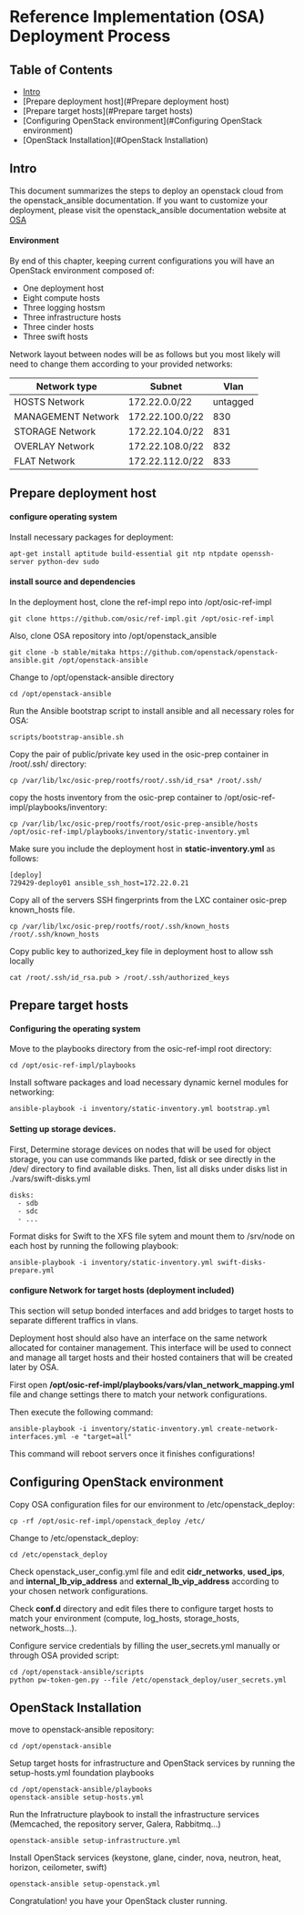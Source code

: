 Reference Implementation (OSA) Deployment Process
=======================

Table of Contents
-----------------
* [Intro](#Intro)
* [Prepare deployment host](#Prepare deployment host)
* [Prepare target hosts](#Prepare target hosts)
* [Configuring OpenStack environment](#Configuring OpenStack environment)
* [OpenStack Installation](#OpenStack Installation)

Intro
------

This document summarizes the steps to deploy an openstack cloud from the openstack_ansible documentation. If you want to customize your deployment, please visit the openstack_ansible documentation website at [OSA](http://docs.openstack.org/developer/openstack-ansible/install-guide/)

#### Environment

By end of this chapter, keeping current configurations you will have an OpenStack environment composed of:
- One deployment host
- Eight compute hosts
- Three logging hostsm
- Three infrastructure hosts
- Three cinder hosts
- Three swift hosts

Network layout between nodes will be as follows but you most likely will need to change them according to your provided networks:

| Network type       | Subnet          | Vlan     |
|--------------------|-----------------|----------|
| HOSTS Network      | 172.22.0.0/22   | untagged |
| MANAGEMENT Network | 172.22.100.0/22 | 830      |
| STORAGE Network    | 172.22.104.0/22 | 831      |
| OVERLAY Network    | 172.22.108.0/22 | 832      |
| FLAT Network       | 172.22.112.0/22 | 833      |



Prepare deployment host
-----------------------

#### configure operating system
Install necessary packages for deployment:

    apt-get install aptitude build-essential git ntp ntpdate openssh-server python-dev sudo

#### install source and dependencies
In the deployment host, clone the ref-impl repo into /opt/osic-ref-impl

    git clone https://github.com/osic/ref-impl.git /opt/osic-ref-impl

Also, clone OSA repository into /opt/openstack_ansible

    git clone -b stable/mitaka https://github.com/openstack/openstack-ansible.git /opt/openstack-ansible

Change to /opt/openstack-ansible directory

    cd /opt/openstack-ansible

Run the Ansible bootstrap script to install ansible and all necessary roles for OSA:

    scripts/bootstrap-ansible.sh

Copy the pair of public/private key used in the osic-prep container in /root/.ssh/ directory:

    cp /var/lib/lxc/osic-prep/rootfs/root/.ssh/id_rsa* /root/.ssh/

copy the hosts inventory from the osic-prep container to /opt/osic-ref-impl/playbooks/inventory:

    cp /var/lib/lxc/osic-prep/rootfs/root/osic-prep-ansible/hosts /opt/osic-ref-impl/playbooks/inventory/static-inventory.yml

Make sure you include the deployment host in __static-inventory.yml__ as follows:

    [deploy]
    729429-deploy01 ansible_ssh_host=172.22.0.21

Copy all of the servers SSH fingerprints from the LXC container osic-prep known_hosts file.

    cp /var/lib/lxc/osic-prep/rootfs/root/.ssh/known_hosts /root/.ssh/known_hosts

Copy public key to authorized_key file in deployment host to allow ssh locally

    cat /root/.ssh/id_rsa.pub > /root/.ssh/authorized_keys

Prepare target hosts
-----------------------

#### Configuring the operating system

Move to the playbooks directory from the osic-ref-impl root directory:

    cd /opt/osic-ref-impl/playbooks

Install software packages and load necessary dynamic kernel modules for networking:

    ansible-playbook -i inventory/static-inventory.yml bootstrap.yml

#### Setting up storage devices.

First, Determine storage devices on nodes that will be used for object storage, you can use commands like parted, fdisk or see directly in the /dev/ directory to find available disks.
Then, list all disks under disks list in ./vars/swift-disks.yml

    disks:
      - sdb
      - sdc
      - ...


Format disks for Swift to the XFS file sytem and mount them to /srv/node on each host by running the following playbook:

    ansible-playbook -i inventory/static-inventory.yml swift-disks-prepare.yml


#### configure Network for target hosts (deployment included)

This section will setup bonded interfaces and add bridges to target hosts to separate different traffics in vlans.

Deployment host should also have an interface on the same network allocated for container management. This interface will be used to connect and manage all target hosts and their hosted containers that will be created later by OSA.


First open __/opt/osic-ref-impl/playbooks/vars/vlan_network_mapping.yml__ file and change settings there to match your network configurations.

Then execute the following command:

    ansible-playbook -i inventory/static-inventory.yml create-network-interfaces.yml -e "target=all"

This command will reboot servers once it finishes configurations!


Configuring OpenStack environment
----------------------------------

Copy OSA configuration files for our environment to /etc/openstack_deploy:

    cp -rf /opt/osic-ref-impl/openstack_deploy /etc/


Change to /etc/openstack_deploy:

    cd /etc/openstack_deploy

Check openstack_user_config.yml file and edit __cidr_networks__, __used_ips__, and __internal_lb_vip_address__ and __external_lb_vip_address__ according to your chosen network configurations.

Check __conf.d__ directory and edit files there to configure target hosts to match your environment (compute, log_hosts, storage_hosts, network_hosts...).

Configure service credentials by filling the user_secrets.yml manually or through OSA provided script:

    cd /opt/openstack-ansible/scripts
    python pw-token-gen.py --file /etc/openstack_deploy/user_secrets.yml

OpenStack Installation
-----------------------

move to openstack-ansible repository:

    cd /opt/openstack-ansible

Setup target hosts for infrastructure and OpenStack services by running the setup-hosts.yml foundation playbooks

    cd /opt/openstack-ansible/playbooks
    openstack-ansible setup-hosts.yml

Run the Infratructure playbook to install the infrastructure services (Memcached, the repository server, Galera, Rabbitmq...)

    openstack-ansible setup-infrastructure.yml

Install OpenStack services (keystone, glane, cinder, nova, neutron, heat, horizon, ceilometer, swift)

    openstack-ansible setup-openstack.yml


Congratulation! you have your OpenStack cluster running.

